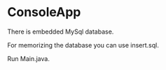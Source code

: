 # ConsoleApp
There is embedded MySql database.

For memorizing the database you can use insert.sql.

Run Main.java.
        
 
